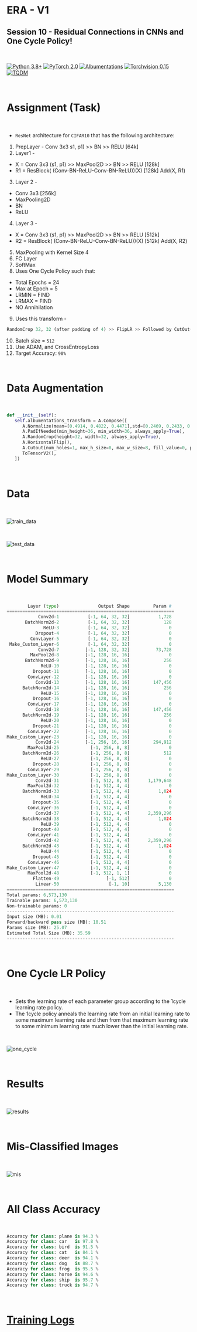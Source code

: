# ERA - V1
## Session 10 - Residual Connections in CNNs and One Cycle Policy!

<br>

[![Python 3.8+](https://img.shields.io/badge/python-3.8+-blue.svg)](https://www.python.org/downloads/release/python-380/)
[![PyTorch 2.0](https://img.shields.io/badge/torch-v2.0-brightgreen)](https://pytorch.org/docs/stable/index.html)
[![Albumentations](https://img.shields.io/badge/Albumentations-v1.3.1-yellow)](https://albumentations.ai/docs/)
[![Torchvision 0.15](https://img.shields.io/badge/torchvision-v0.15-green)](https://pytorch.org/vision/stable/index.html)
[![TQDM](https://img.shields.io/badge/tqdm-v4.65.0-yellowgreen)](https://tqdm.github.io/)

<br>

# Assignment (Task)

<br>

* `ResNet` architecture for `CIFAR10` that has the following architecture:
1. PrepLayer - Conv 3x3 s1, p1) >> BN >> RELU [64k]
2. Layer1 -
* X = Conv 3x3 (s1, p1) >> MaxPool2D >> BN >> RELU [128k]
* R1 = ResBlock( (Conv-BN-ReLU-Conv-BN-ReLU))(X) [128k] 
Add(X, R1)
3. Layer 2 -
* Conv 3x3 [256k]
* MaxPooling2D
* BN
* ReLU
4. Layer 3 -
* X = Conv 3x3 (s1, p1) >> MaxPool2D >> BN >> RELU [512k]
* R2 = ResBlock( (Conv-BN-ReLU-Conv-BN-ReLU))(X) [512k]
Add(X, R2)
5. MaxPooling with Kernel Size 4
6. FC Layer 
7. SoftMax
8. Uses One Cycle Policy such that:
* Total Epochs = 24
* Max at Epoch = 5
* LRMIN = FIND
* LRMAX = FIND
* NO Annihilation
9. Uses this transform -
```python
RandomCrop 32, 32 (after padding of 4) >> FlipLR >> Followed by CutOut(8, 8)
```
10. Batch size = `512`
11. Use ADAM, and CrossEntropyLoss
12. Target Accuracy: `90%`

<br>

# Data Augmentation

<br>

```python
def __init__(self):
   self.albumentations_transform = A.Compose([
      A.Normalize(mean=[0.4914, 0.4822, 0.4471],std=[0.2469, 0.2433, 0.2615], always_apply=True),
      A.PadIfNeeded(min_height=36, min_width=36, always_apply=True),
      A.RandomCrop(height=32, width=32, always_apply=True),
      A.HorizontalFlip(),
      A.Cutout(num_holes=1, max_h_size=8, max_w_size=8, fill_value=0, p=1.0),
      ToTensorV2(),
   ])
```

<br>

# Data

<br>

![train_data](../Results/Session%2010/train.png)

<br>

![test_data](../Results/Session%2010/test.png)

<br>

# Model Summary

<br>

```python
        Layer (type)               Output Shape         Param #
================================================================
            Conv2d-1           [-1, 64, 32, 32]           1,728
       BatchNorm2d-2           [-1, 64, 32, 32]             128
              ReLU-3           [-1, 64, 32, 32]               0
           Dropout-4           [-1, 64, 32, 32]               0
         ConvLayer-5           [-1, 64, 32, 32]               0
 Make_Custom_Layer-6           [-1, 64, 32, 32]               0
            Conv2d-7          [-1, 128, 32, 32]          73,728
         MaxPool2d-8          [-1, 128, 16, 16]               0
       BatchNorm2d-9          [-1, 128, 16, 16]             256
             ReLU-10          [-1, 128, 16, 16]               0
          Dropout-11          [-1, 128, 16, 16]               0
        ConvLayer-12          [-1, 128, 16, 16]               0
           Conv2d-13          [-1, 128, 16, 16]         147,456
      BatchNorm2d-14          [-1, 128, 16, 16]             256
             ReLU-15          [-1, 128, 16, 16]               0
          Dropout-16          [-1, 128, 16, 16]               0
        ConvLayer-17          [-1, 128, 16, 16]               0
           Conv2d-18          [-1, 128, 16, 16]         147,456
      BatchNorm2d-19          [-1, 128, 16, 16]             256
             ReLU-20          [-1, 128, 16, 16]               0
          Dropout-21          [-1, 128, 16, 16]               0
        ConvLayer-22          [-1, 128, 16, 16]               0
Make_Custom_Layer-23          [-1, 128, 16, 16]               0
           Conv2d-24          [-1, 256, 16, 16]         294,912
        MaxPool2d-25            [-1, 256, 8, 8]               0
      BatchNorm2d-26            [-1, 256, 8, 8]             512
             ReLU-27            [-1, 256, 8, 8]               0
          Dropout-28            [-1, 256, 8, 8]               0
        ConvLayer-29            [-1, 256, 8, 8]               0
Make_Custom_Layer-30            [-1, 256, 8, 8]               0
           Conv2d-31            [-1, 512, 8, 8]       1,179,648
        MaxPool2d-32            [-1, 512, 4, 4]               0
      BatchNorm2d-33            [-1, 512, 4, 4]           1,024
             ReLU-34            [-1, 512, 4, 4]               0
          Dropout-35            [-1, 512, 4, 4]               0
        ConvLayer-36            [-1, 512, 4, 4]               0
           Conv2d-37            [-1, 512, 4, 4]       2,359,296
      BatchNorm2d-38            [-1, 512, 4, 4]           1,024
             ReLU-39            [-1, 512, 4, 4]               0
          Dropout-40            [-1, 512, 4, 4]               0
        ConvLayer-41            [-1, 512, 4, 4]               0
           Conv2d-42            [-1, 512, 4, 4]       2,359,296
      BatchNorm2d-43            [-1, 512, 4, 4]           1,024
             ReLU-44            [-1, 512, 4, 4]               0
          Dropout-45            [-1, 512, 4, 4]               0
        ConvLayer-46            [-1, 512, 4, 4]               0
Make_Custom_Layer-47            [-1, 512, 4, 4]               0
        MaxPool2d-48            [-1, 512, 1, 1]               0
          Flatten-49                  [-1, 512]               0
           Linear-50                   [-1, 10]           5,130
================================================================
Total params: 6,573,130
Trainable params: 6,573,130
Non-trainable params: 0
----------------------------------------------------------------
Input size (MB): 0.01
Forward/backward pass size (MB): 10.51
Params size (MB): 25.07
Estimated Total Size (MB): 35.59
----------------------------------------------------------------
```

<br>

# One Cycle LR Policy

<br>

* Sets the learning rate of each parameter group according to the 1cycle learning rate policy. 
* The 1cycle policy anneals the learning rate from an initial learning rate to some maximum learning rate and then from that maximum learning rate to some minimum learning rate much lower than the initial learning rate. 

<br>

![one_cycle](../Results/Session%2010/one_cycle.png)

<br>

# Results

<br>

![results](../Results/Session%2010/model_viz.png)

<br>

# Mis-Classified Images

<br>

![mis](../Results/Session%2010/mis.png)

<br>

# All Class Accuracy

<br>

```python
Accuracy for class: plane is 94.3 %
Accuracy for class: car   is 97.8 %
Accuracy for class: bird  is 91.5 %
Accuracy for class: cat   is 84.1 %
Accuracy for class: deer  is 94.1 %
Accuracy for class: dog   is 88.7 %
Accuracy for class: frog  is 95.5 %
Accuracy for class: horse is 94.6 %
Accuracy for class: ship  is 95.7 %
Accuracy for class: truck is 94.7 %
```

<br>

# [Training Logs](training_logs.md)